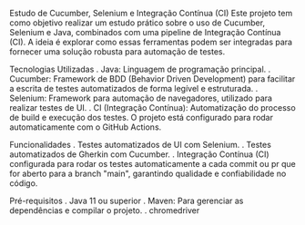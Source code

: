 Estudo de Cucumber, Selenium e Integração Contínua (CI)
Este projeto tem como objetivo realizar um estudo prático sobre o uso de Cucumber, Selenium e Java, combinados com uma pipeline de Integração Contínua (CI). A ideia é explorar como essas ferramentas podem ser integradas para fornecer uma solução robusta para automação de testes.

Tecnologias Utilizadas
. Java: Linguagem de programação principal.
. Cucumber: Framework de BDD (Behavior Driven Development) para facilitar a escrita de testes automatizados de forma legível e estruturada.
. Selenium: Framework para automação de navegadores, utilizado para realizar testes de UI.
. CI (Integração Contínua): Automatização do processo de build e execução dos testes. O projeto está configurado para rodar automaticamente com o GitHub Actions.

Funcionalidades
. Testes automatizados de UI com Selenium.
. Testes automatizados de Gherkin com Cucumber.
. Integração Contínua (CI) configurada para rodar os testes automaticamente a cada commit ou pr que for aberto para a branch "main", garantindo qualidade e confiabilidade no código.

Pré-requisitos
. Java 11 ou superior
. Maven: Para gerenciar as dependências e compilar o projeto.
. chromedriver
